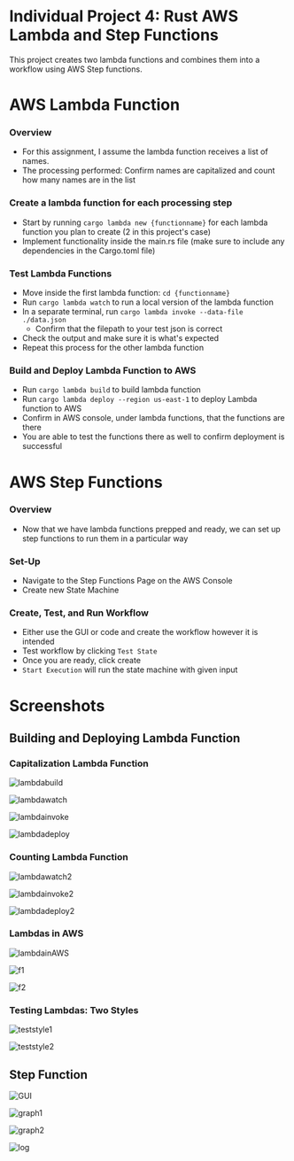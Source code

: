 # Individual Project 4: Rust AWS Lambda and Step Functions
This project creates two lambda functions and combines them into a workflow using AWS Step functions.

# AWS Lambda Function
### Overview 
* For this assignment, I assume the lambda function receives a list of names. 
* The processing performed: Confirm names are capitalized and count how many names are in the list

### Create a lambda function for each processing step
* Start by running `cargo lambda new {functionname}` for each lambda function you plan to create (2 in this project's case)
* Implement functionality inside the main.rs file (make sure to include any dependencies in the Cargo.toml file)

### Test Lambda Functions
* Move inside the first lambda function: `cd {functionname}`
* Run `cargo lambda watch` to run a local version of the lambda function
* In a separate terminal, run `cargo lambda invoke --data-file ./data.json`
  * Confirm that the filepath to your test json is correct
* Check the output and make sure it is what's expected
* Repeat this process for the other lambda function 

### Build and Deploy Lambda Function to AWS
* Run `cargo lambda build` to build lambda function
* Run `cargo lambda deploy --region us-east-1` to deploy Lambda function to AWS
* Confirm in AWS console, under lambda functions, that the functions are there
* You are able to test the functions there as well to confirm deployment is successful

# AWS Step Functions
### Overview
* Now that we have lambda functions prepped and ready, we can set up step functions to run them in a particular way

### Set-Up
* Navigate to the Step Functions Page on the AWS Console
* Create new State Machine

### Create, Test, and Run Workflow
* Either use the GUI or code and create the workflow however it is intended
* Test workflow by clicking `Test State`
* Once you are ready, click create
* `Start Execution` will run the state machine with given input

# Screenshots

## Building and Deploying Lambda Function 

### Capitalization Lambda Function
![lambdabuild](lambdabuild.png)

![lambdawatch](lambdawatch.png)

![lambdainvoke](lambdainvoke.png)

![lambdadeploy](lambdadeploy.png)

### Counting Lambda Function
![lambdawatch2](lambdawatch2.png)

![lambdainvoke2](lambdainvoke2.png)

![lambdadeploy2](lambdadeploy2.png)

### Lambdas in AWS
![lambdainAWS](lambdainAWS.png)

![f1](f1.png)

![f2](f2.png)
  
### Testing Lambdas: Two Styles

![teststyle1](teststyle1.png)

![teststyle2](teststyle2.png)


## Step Function

![GUI](GUI.png)

![graph1](graph1.png)

![graph2](graph2.png)

![log](log.png)
  
